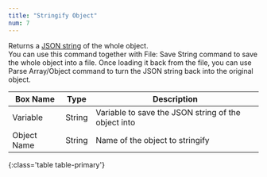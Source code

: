 ```yaml
---
title: "Stringify Object"
num: 7
---
```


Returns a [JSON string](https://www.w3schools.com/js/js_json_intro.asp) of the whole object.\
You can use this command together with File: Save String command to save the whole object into a file. Once loading it back from the file, you can use Parse Array/Object command to turn the JSON string back into the original object. 

| Box Name | Type | Description | 
|-------|--------|--------
|Variable	|String	| Variable to save the JSON string of the object into
|Object Name|String|Name of the object to stringify
{:class='table table-primary'}







